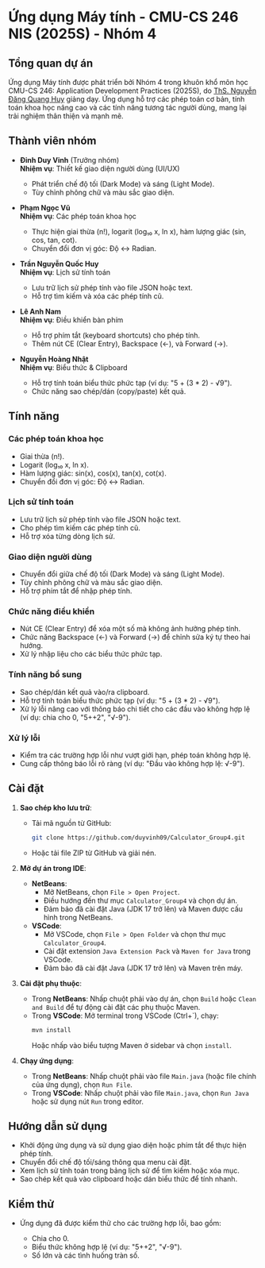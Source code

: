 # Ứng dụng Máy tính - CMU-CS 246 NIS (2025S) - Nhóm 4

## Tổng quan dự án

Ứng dụng Máy tính được phát triển bởi Nhóm 4 trong khuôn khổ môn học CMU-CS 246: Application Development Practices (2025S), do [ThS. Nguyễn Đăng Quang Huy](https://pdaotao.duytan.edu.vn/PERSION_Detail/?PERSION_ID=80) giảng dạy. Ứng dụng hỗ trợ các phép toán cơ bản, tính toán khoa học nâng cao và các tính năng tương tác người dùng, mang lại trải nghiệm thân thiện và mạnh mẽ.

## Thành viên nhóm

- **Đinh Duy Vinh** (Trưởng nhóm)\
  **Nhiệm vụ**: Thiết kế giao diện người dùng (UI/UX)

  - Phát triển chế độ tối (Dark Mode) và sáng (Light Mode).
  - Tùy chỉnh phông chữ và màu sắc giao diện.

- **Phạm Ngọc Vũ**\
  **Nhiệm vụ**: Các phép toán khoa học

  - Thực hiện giai thừa (n!), logarit (log₁₀ x, ln x), hàm lượng giác (sin, cos, tan, cot).
  - Chuyển đổi đơn vị góc: Độ ↔ Radian.

- **Trần Nguyễn Quốc Huy**\
  **Nhiệm vụ**: Lịch sử tính toán

  - Lưu trữ lịch sử phép tính vào file JSON hoặc text.
  - Hỗ trợ tìm kiếm và xóa các phép tính cũ.

- **Lê Anh Nam**\
  **Nhiệm vụ**: Điều khiển bàn phím

  - Hỗ trợ phím tắt (keyboard shortcuts) cho phép tính.
  - Thêm nút CE (Clear Entry), Backspace (←), và Forward (→).

- **Nguyễn Hoàng Nhật**\
  **Nhiệm vụ**: Biểu thức & Clipboard

  - Hỗ trợ tính toán biểu thức phức tạp (ví dụ: "5 + (3 * 2) - √9").
  - Chức năng sao chép/dán (copy/paste) kết quả.

## Tính năng

### Các phép toán khoa học

- Giai thừa (n!).
- Logarit (log₁₀ x, ln x).
- Hàm lượng giác: sin(x), cos(x), tan(x), cot(x).
- Chuyển đổi đơn vị góc: Độ ↔ Radian.

### Lịch sử tính toán

- Lưu trữ lịch sử phép tính vào file JSON hoặc text.
- Cho phép tìm kiếm các phép tính cũ.
- Hỗ trợ xóa từng dòng lịch sử.

### Giao diện người dùng

- Chuyển đổi giữa chế độ tối (Dark Mode) và sáng (Light Mode).
- Tùy chỉnh phông chữ và màu sắc giao diện.
- Hỗ trợ phím tắt để nhập phép tính.

### Chức năng điều khiển

- Nút CE (Clear Entry) để xóa một số mà không ảnh hưởng phép tính.
- Chức năng Backspace (←) và Forward (→) để chỉnh sửa ký tự theo hai hướng.
- Xử lý nhập liệu cho các biểu thức phức tạp.

### Tính năng bổ sung

- Sao chép/dán kết quả vào/ra clipboard.
- Hỗ trợ tính toán biểu thức phức tạp (ví dụ: "5 + (3 * 2) - √9").
- Xử lý lỗi nâng cao với thông báo chi tiết cho các đầu vào không hợp lệ (ví dụ: chia cho 0, "5++2", "√-9").

### Xử lý lỗi

- Kiểm tra các trường hợp lỗi như vượt giới hạn, phép toán không hợp lệ.
- Cung cấp thông báo lỗi rõ ràng (ví dụ: "Đầu vào không hợp lệ: √-9").

## Cài đặt

1. **Sao chép kho lưu trữ**:
   - Tải mã nguồn từ GitHub:
     ```bash
     git clone https://github.com/duyvinh09/Calculator_Group4.git
     ```
   - Hoặc tải file ZIP từ GitHub và giải nén.

2. **Mở dự án trong IDE**:
   - **NetBeans**:
     - Mở NetBeans, chọn `File > Open Project`.
     - Điều hướng đến thư mục `Calculator_Group4` và chọn dự án.
     - Đảm bảo đã cài đặt Java (JDK 17 trở lên) và Maven được cấu hình trong NetBeans.
   - **VSCode**:
     - Mở VSCode, chọn `File > Open Folder` và chọn thư mục `Calculator_Group4`.
     - Cài đặt extension `Java Extension Pack` và `Maven for Java` trong VSCode.
     - Đảm bảo đã cài đặt Java (JDK 17 trở lên) và Maven trên máy.

3. **Cài đặt phụ thuộc**:
   - Trong **NetBeans**: Nhấp chuột phải vào dự án, chọn `Build` hoặc `Clean and Build` để tự động cài đặt các phụ thuộc Maven.
   - Trong **VSCode**: Mở terminal trong VSCode (Ctrl+`), chạy:
     ```bash
     mvn install
     ```
     Hoặc nhấp vào biểu tượng Maven ở sidebar và chọn `install`.

4. **Chạy ứng dụng**:
   - Trong **NetBeans**: Nhấp chuột phải vào file `Main.java` (hoặc file chính của ứng dụng), chọn `Run File`.
   - Trong **VSCode**: Nhấp chuột phải vào file `Main.java`, chọn `Run Java` hoặc sử dụng nút `Run` trong editor.

## Hướng dẫn sử dụng

- Khởi động ứng dụng và sử dụng giao diện hoặc phím tắt để thực hiện phép tính.
- Chuyển đổi chế độ tối/sáng thông qua menu cài đặt.
- Xem lịch sử tính toán trong bảng lịch sử để tìm kiếm hoặc xóa mục.
- Sao chép kết quả vào clipboard hoặc dán biểu thức để tính nhanh.

## Kiểm thử

- Ứng dụng đã được kiểm thử cho các trường hợp lỗi, bao gồm:

  - Chia cho 0.
  - Biểu thức không hợp lệ (ví dụ: "5++2", "√-9").
  - Số lớn và các tình huống tràn số.
